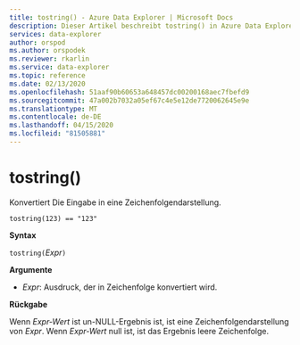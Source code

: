 ```yaml
---
title: tostring() - Azure Data Explorer | Microsoft Docs
description: Dieser Artikel beschreibt tostring() in Azure Data Explorer.
services: data-explorer
author: orspod
ms.author: orspodek
ms.reviewer: rkarlin
ms.service: data-explorer
ms.topic: reference
ms.date: 02/13/2020
ms.openlocfilehash: 51aaf90b60653a648457dc00200168aec7fbefd9
ms.sourcegitcommit: 47a002b7032a05ef67c4e5e12de7720062645e9e
ms.translationtype: MT
ms.contentlocale: de-DE
ms.lasthandoff: 04/15/2020
ms.locfileid: "81505881"
---
```

# <a name="tostring"></a>tostring()

Konvertiert Die Eingabe in eine Zeichenfolgendarstellung.

```kusto
tostring(123) == "123"
```

**Syntax**

`tostring(`*Expr*`)`

**Argumente**

* *Expr*: Ausdruck, der in Zeichenfolge konvertiert wird. 

**Rückgabe**

Wenn *Expr-Wert* ist un-NULL-Ergebnis ist, ist eine Zeichenfolgendarstellung von *Expr*.
Wenn *Expr-Wert* null ist, ist das Ergebnis leere Zeichenfolge.
 